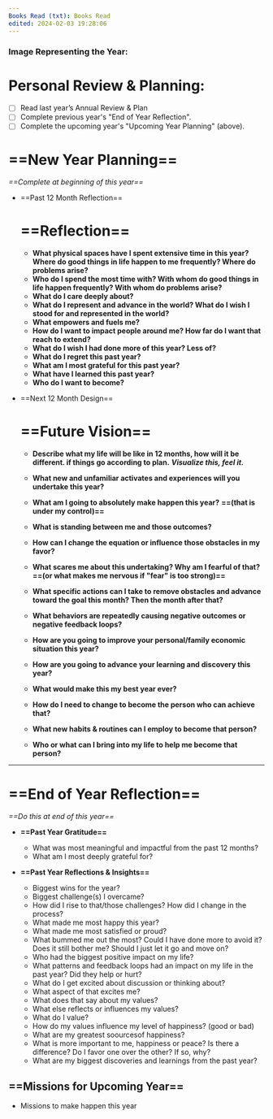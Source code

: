 ```yaml
---
Books Read (txt): Books Read
edited: 2024-02-03 19:28:06
---
```

### Image Representing the Year:


# Personal Review & Planning:

- [ ] Read last year’s Annual Review & Plan
- [ ] Complete previous year's "End of Year Reflection".
- [ ] Complete the upcoming year's "Upcoming Year Planning" (above).

# ==New Year Planning==

_==Complete at beginning of this year==_

- ==Past 12 Month Reflection==
    
    # ==Reflection==
    
    - **What physical spaces have I spent extensive time in this year? Where do good things in life happen to me frequently? Where do problems arise?**
    - **Who do I spend the most time with? With whom do good things in life happen frequently? With whom do problems arise?**
    - **What do I care deeply about?**
    - **What do I represent and advance in the world? What do I wish I stood for and represented in the world?**
    - **What empowers and fuels me?**
    - **How do I want to impact people around me? How far do I want that reach to extend?**
    - **What do I wish I had done more of this year? Less of?**
    - **What do I regret this past year?**
    - **What am I most grateful for this past year?**
    - **What have I learned this past year?**
    - **Who do I want to become?**
- ==Next 12 Month Design==
    
    # ==Future Vision==
    
    - **Describe what my life will be like in 12 months, how will it be different. if things go according to plan.** **_Visualize this, feel it._**
        
    - **What new and unfamiliar activates and experiences will you undertake this year?**
    - **What am I going to absolutely make happen this year?** **==(that is under my control)==**
    - **What is standing between me and those outcomes?**
    - **How can I change the equation or influence those obstacles in my favor?**
    - **What scares me about this undertaking? Why am I fearful of that?** **==(or what makes me nervous if "fear" is too strong)==**
    - **What specific actions can I take to remove obstacles and advance toward the goal this month? Then the month after that?**
    - **What behaviors are repeatedly causing negative outcomes or negative feedback loops?**
    - **How are you going to improve your personal/family economic situation this year?**
    - **How are you going to advance your learning and discovery this year?**
    - **What would make this my best year ever?**
    - **How do I need to change to become the person who can achieve that?**
    - **What new habits & routines can I employ to become that person?**
    - **Who or what can I bring into my life to help me become that person?**

---

# ==End of Year Reflection==

_==Do this at end of this year==_

- **==Past Year Gratitude==**
    - What was most meaningful and impactful from the past 12 months?
    - What am I most deeply grateful for?
- **==Past Year Reflections & Insights==**
    
    - Biggest wins for the year?
    - Biggest challenge(s) I overcame?
    - How did I rise to that/those challenges? How did I change in the process?
    - What made me most happy this year?
    - What made me most satisfied or proud?
    - What bummed me out the most? Could I have done more to avoid it? Does it still bother me? Should I just let it go and move on?
    - Who had the biggest positive impact on my life?
    - What patterns and feedback loops had an impact on my life in the past year? Did they help or hurt?
    - What do I get excited about discussion or thinking about?
    - What aspect of that excites me?
    - What does that say about my values?
    - What else reflects or influences my values?
    - What do I value?
    - How do my values influence my level of happiness? (good or bad)
    - What are my greatest soourcesof happiness?
    - What is more important to me, happiness or peace? Is there a difference? Do I favor one over the other? If so, why?
    - What are my biggest discoveries and learnings from the past year?
    
      
    

## ==Missions for Upcoming Year==

- Missions to make happen this year

